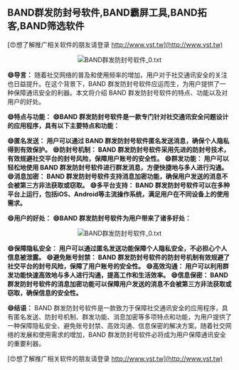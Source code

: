 ## **BAND群发防封号软件,BAND霸屏工具,BAND拓客,BAND筛选软件**

[😍想了解推广相关软件的朋友请登录 http://www.vst.tw](http://www.vst.tw)

 <center><img src="https://vst.tw/MP4/tuiguang/png/0.png" alt="BAND群发防封号软件_0.txt"></center>

**😄导言：**
随着社交网络的普及和使用频率的增加，用户对于社交通讯安全的关注也日益提升。在这个背景下，BAND 群发防封号软件应运而生，为用户提供了一种保障通讯安全的利器。本文将介绍 BAND 群发防封号软件的特点、功能以及对用户的好处。

**😄特点与功能：**
**😄BAND 群发防封号软件是一款专门针对社交通讯安全问题设计的应用程序，具有以下主要特点和功能：**

**😄匿名发送： 用户可以通过 BAND 群发防封号软件匿名发送消息，确保个人隐私得到有效保护。**
**😄防封号机制： BAND 群发防封号软件采用先进的防封号技术，有效规避社交平台的封号风险，保障用户账号的安全性。**
**😄群发功能： 用户可以轻松地使用 BAND 群发防封号软件进行群发消息，方便快捷地与多人进行沟通。**
**😄消息加密： BAND 群发防封号软件支持消息加密功能，确保用户发送的消息不会被第三方非法获取或窃取。**
**😄多平台支持： BAND 群发防封号软件可以在多种平台上运行，包括iOS、Android等主流操作系统，满足用户在不同设备上的使用需求。**

**😄用户的好处：**
**😄BAND 群发防封号软件为用户带来了诸多好处：**

 <center><img src="https://vst.tw/MP4/tuiguang/png/7.png" alt="BAND群发防封号软件_0.txt"></center>

**😄保障隐私安全： 用户可以通过匿名发送功能保障个人隐私安全，不必担心个人信息被泄露。**
**😄避免账号封禁： BAND 群发防封号软件的防封号机制有效规避了社交平台的封号风险，保障了用户账号的安全性。**
**😄高效沟通： 用户可以利用群发功能快速高效地与多人进行沟通，提高工作和生活效率。**
**😄信息保密： BAND 群发防封号软件的消息加密功能可以保障用户发送的消息不会被第三方非法获取或窃取，确保信息的安全性。**

**😄结语：**
BAND 群发防封号软件是一款致力于保障社交通讯安全的应用程序，具有匿名发送、防封号机制、群发功能、消息加密等多项特点和功能，为用户提供了一种保障隐私安全、避免账号封禁、高效沟通、信息保密的解决方案。随着社交网络的发展和使用需求的增加，BAND 群发防封号软件必将成为用户保障通讯安全的重要利器。

[😍想了解推广相关软件的朋友请登录 http://www.vst.tw](http://www.vst.tw)



